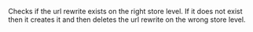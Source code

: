 Checks if the url rewrite exists on the right store level. If it does not exist then it creates it and then deletes the url rewrite on the wrong store level.
